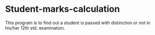 # Student-marks-calculation
This program is to find out a student is passed with distinction or not in his/her 12th std. examination.
